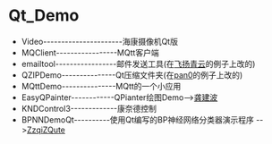# Qt_Demo

- Video----------------------海康摄像机Qt版
- MQClient-----------------MQtt客户端
- emailtool-----------------邮件发送工具(在[飞扬青云](https://gitee.com/feiyangqingyun/QWidgetDemo)的例子上改的)
- QZIPDemo---------------Qt压缩文件夹(在[pan0](https://gitee.com/pan0/WinRarInterface)的例子上改的)
- MQttDemo---------------MQtt的一个小应用
- EasyQPainter------------QPianter绘图Demo-->[龚建波](https://gitee.com/gongjianbo/EasyQPainter)
- KNDControl3-------------康奈德控制
- BPNNDemoQt----------使用Qt编写的BP神经网络分类器演示程序 -->[ZzqiZQute](https://gitee.com/ZzqiZQute/BPNNDemoQt)

